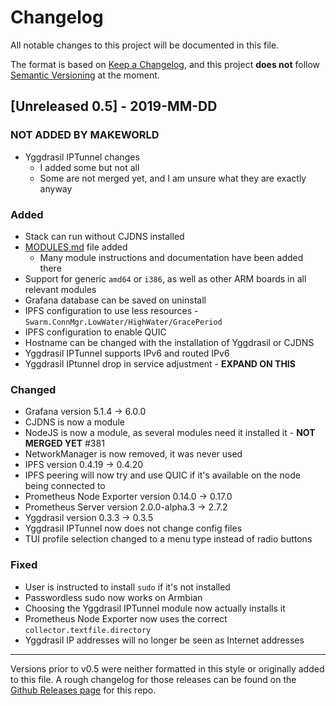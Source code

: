 # Changelog

All notable changes to this project will be documented in this file.

The format is based on [Keep a Changelog](https://keepachangelog.com/en/1.0.0/), and this project **does not** follow [Semantic Versioning](https://semver.org/) at the moment.

## [Unreleased 0.5] - 2019-MM-DD

### NOT ADDED BY MAKEWORLD
- Yggdrasil IPTunnel changes
  - I added some but not all
  - Some are not merged yet, and I am unsure what they are exactly anyway

### Added
- Stack can run without CJDNS installed
- [MODULES.md](./docs/MODULES.md) file added
  - Many module instructions and documentation have been added there
- Support for generic `amd64` or `i386`, as well as other ARM boards in all relevant modules
- Grafana database can be saved on uninstall
- IPFS configuration to use less resources  - `Swarm.ConnMgr.LowWater/HighWater/GracePeriod`
- IPFS configuration to enable QUIC
- Hostname can be changed with the installation of Yggdrasil or CJDNS
- Yggdrasil IPTunnel supports IPv6 and routed IPv6
- Yggdrasil IPtunnel drop in service adjustment - **EXPAND ON THIS**

### Changed
- Grafana version 5.1.4 -> 6.0.0
- CJDNS is now a module
- NodeJS is now a module, as several modules need it installed it - **NOT MERGED YET** #381
- NetworkManager is now removed, it was never used
- IPFS version 0.4.19 -> 0.4.20
- IPFS peering will now try and use QUIC if it's available on the node being connected to
- Prometheus Node Exporter version 0.14.0 -> 0.17.0
- Prometheus Server version 2.0.0-alpha.3 -> 2.7.2
- Yggdrasil version 0.3.3 -> 0.3.5
- Yggdrasil IPTunnel now does not change config files
- TUI profile selection changed to a menu type instead of radio buttons

### Fixed
- User is instructed to install `sudo` if it's not installed
- Passwordless sudo now works on Armbian
- Choosing the Yggdrasil IPTunnel module now actually installs it
- Prometheus Node Exporter now uses the correct `collector.textfile.directory`
- Yggdrasil IP addresses will no longer be seen as Internet addresses

---

Versions prior to v0.5 were neither formatted in this style or originally added to this file. A rough changelog for those releases can be found on the [Github Releases page](https://github.com/tomeshnet/prototype-cjdns-pi/releases) for this repo.